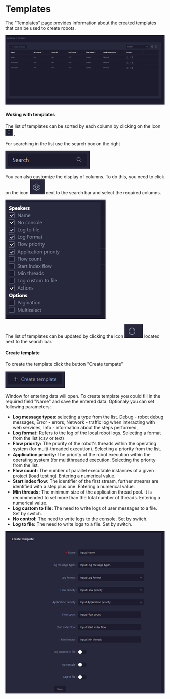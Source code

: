# Templates

The "Templates" page provides information about the created templates that can be used to create robots.

![](<../../.gitbook/assets/image (285).png>)

#### **Woking with templates**

The list of templates can be sorted by each column by clicking on the icon <img src="../../.gitbook/assets/image (130).png" alt="" data-size="line"> .&#x20;

For searching in the list use the search box on the right&#x20;

![](<../../.gitbook/assets/image (258).png>)

You can also customize the display of columns. To do this, you need to click on the icon <img src="../../.gitbook/assets/image (187).png" alt="" data-size="line"> next to the search bar and select the required columns.

![](<../../.gitbook/assets/image (143).png>)

The list of templates can be updated by clicking the icon <img src="../../.gitbook/assets/image (139).png" alt="" data-size="line">  located next to the search bar.

#### Create template

To create the template click the button "Create tempate"&#x20;

![](<../../.gitbook/assets/image (123).png>)

Window for entering data will open. To create template you could fill in the required field "Name" and save the entered data. Optionaly you can set following parameters:

* **Log message types:** selecting a type from the list. Debug - robot debug messages, Error - errors, Network - traffic log when interacting with web services, Info - information about the steps performed,
* **Log format:** Refers to the log of the local robot logs. Selecting a format from the list (csv or text)
* **Flow priority:** The priority of the robot's threads within the operating system (for multi-threaded execution). Selecting a priority from the list.
* **Application priority:** The priority of the robot execution within the operating system (for multithreaded execution. Selecting the priority from the list.
* **Flow count:** The number of parallel executable instances of a given project (load testing). Entering a numerical value.
* **Start index flow:** The identifier of the first stream, further streams are identified with a step plus one. Entering a numerical value.
* **Min threads:** The minimum size of the application thread pool. It is recommended to set more than the total number of threads. Entering a numerical value.
* **Log custom to file:** The need to write logs of user messages to a file. Set by switch.
* **No control:** The need to write logs to the console. Set by switch.
* **Log to file:** The need to write logs to a file. Set by switch.

![](<../../.gitbook/assets/image (306).png>)
